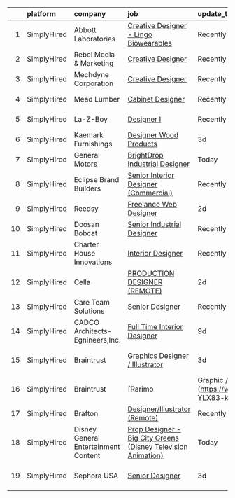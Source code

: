 

|    | platform    | company                              | job                                                                                                                                                                         | update_time   | location          |
|---:|:------------|:-------------------------------------|:----------------------------------------------------------------------------------------------------------------------------------------------------------------------------|:--------------|:------------------|
|  1 | SimplyHired | Abbott Laboratories                  | [Creative Designer - Lingo Biowearables](https://www.simplyhired.com/job/hYlYE9nCEdqPA7gegnvIiO2tQz03hFgzeK6pG_5jFy1lez2mkvqrbA?q=creative+designer)                        | Recently      | Alameda, CA       |
|  2 | SimplyHired | Rebel Media & Marketing              | [Creative Designer](https://www.simplyhired.com/job/NUMXmQam_eB2pAaH1tPo3IqDX1-U2CnnCibxrzdPp7A2NkzVF9wDOg?q=creative+designer)                                             | Recently      | Remote            |
|  3 | SimplyHired | Mechdyne Corporation                 | [Creative Designer](https://www.simplyhired.com/job/x_NkvkcCnF4fsmR_9J1TrpMT7IzMTMz09KhNvCkshCzHQUu8uI5nsA?q=creative+designer)                                             | Recently      | Mountain View, CA |
|  4 | SimplyHired | Mead Lumber                          | [Cabinet Designer](https://www.simplyhired.com/job/FDC5kXVP7k2NtMzXz-anB75MbWASU9wjfyacIf56q67_rQAeSro0dA?q=creative+designer)                                              | Recently      | Manhattan, KS     |
|  5 | SimplyHired | La-Z-Boy                             | [Designer I](https://www.simplyhired.com/job/C9xxRPr73oyFF2Qznu8m2rh9ECPgKNm8NIacRK6NItDhJosSYDnhjg?q=creative+designer)                                                    | Recently      | Lancaster, PA     |
|  6 | SimplyHired | Kaemark Furnishings                  | [Designer Wood Products](https://www.simplyhired.com/job/K_uk8s_dhfotIk8ZxnjD6ypxApLFa03YfhjejG4pLnWaMSMVArU8Lw?q=creative+designer)                                        | 3d            | Giddings, TX      |
|  7 | SimplyHired | General Motors                       | [BrightDrop Industrial Designer](https://www.simplyhired.com/job/tEv6XM892q1-OtekV9f8vhw8YBFaOiA78wr5S1QKWgD16P0QrtW7Fw?q=creative+designer)                                | Today         | Palo Alto, CA     |
|  8 | SimplyHired | Eclipse Brand Builders               | [Senior Interior Designer (Commercial)](https://www.simplyhired.com/job/O31U44uTvCk6Md1bmIgfETA3an8SYJZ4OGX3bWRyC4ZDMFwFD5AwCg?q=creative+designer)                         | Recently      | Suwanee, GA       |
|  9 | SimplyHired | Reedsy                               | [Freelance Web Designer](https://www.simplyhired.com/job/quJq5yLyFpo1TLrNLIk1r1CIAJTB-9bh0ExZ3h2TznywH3shS3UZsw?q=creative+designer)                                        | 2d            | Remote            |
| 10 | SimplyHired | Doosan Bobcat                        | [Senior Industrial Designer](https://www.simplyhired.com/job/t9gcUVNdYD9rFUci2nWQrqisloKpJ2SLm-MKmhdUTxyG4kpTA2nF5A?q=creative+designer)                                    | Recently      | Bismarck, ND      |
| 11 | SimplyHired | Charter House Innovations            | [Interior Designer](https://www.simplyhired.com/job/1OdBByYDbqkudCpWWihg1yGBj6JKKQ_YhXXBaIEtfV17ifWz7nWBzA?q=creative+designer)                                             | Recently      | Zeeland, MI       |
| 12 | SimplyHired | Cella                                | [PRODUCTION DESIGNER (REMOTE)](https://www.simplyhired.com/job/jphCQTBZ3XUNnrEbnNGlePiM-sZU_vHFRC7yadwCus4q2uLi3XX4UA?q=creative+designer)                                  | 2d            | Remote            |
| 13 | SimplyHired | Care Team Solutions                  | [Senior Designer](https://www.simplyhired.com/job/PWc9hU2sxkRaI6JYOYdpnHfQ-F7PYVAhh5NlPKE2BKCQ8nLPcwDEfg?q=creative+designer)                                               | Recently      | Buffalo, NY       |
| 14 | SimplyHired | CADCO Architects-Egnineers,Inc.      | [Full Time Interior Designer](https://www.simplyhired.com/job/WmW2d3xWULF0MsXSwsyN5ImLsZSvBOXR7LDbB0AbAqmC9dpLQBwbEw?q=creative+designer)                                   | 9d            | Abilene, TX       |
| 15 | SimplyHired | Braintrust                           | [Graphics Designer / Illustrator](https://www.simplyhired.com/job/ahBAyOJ3mU0GWQj94oifVDIUyTQlmbbze2iiKO3kji3rJs3PbsVTNg?q=creative+designer)                               | 3d            | San Francisco, CA |
| 16 | SimplyHired | Braintrust                           | [Rarimo | Graphic / Content Designer](https://www.simplyhired.com/job/4KQQklClMc4LQhGvTH_pjmDVbtSrr_t0tfN3iYa5ef-YLX83-ksnEw?q=creative+designer)                           | 1d            | San Francisco, CA |
| 17 | SimplyHired | Brafton                              | [Designer/Illustrator (Remote)](https://www.simplyhired.com/job/shrfM2S2_9v6I0AQP-nbgRyw1PpmX_kdpR6ayxyxcP3h7Vz0Y3UbaA?q=creative+designer)                                 | Recently      | Remote            |
| 18 | SimplyHired | Disney General Entertainment Content | [Prop Designer - Big City Greens (Disney Television Animation)](https://www.simplyhired.com/job/Su9902rnljalUDQGipd_Di0kyd5DJB_mAVNfR-UVRhMSDpBnLNhguQ?q=creative+designer) | Today         | Glendale, CA      |
| 19 | SimplyHired | Sephora USA                          | [Senior Designer](https://www.simplyhired.com/job/RAnXB8s82HAC5o8esF-_TZVjSAXAwFd3Ik8UM2WKeHAX3Zi10gAgNw?q=creative+designer)                                               | 3d            | San Francisco, CA |